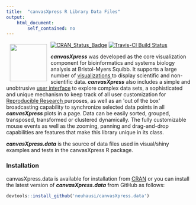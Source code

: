 ```yaml
---
title:  "canvasXpress R Library Data Files"
output: 
    html_document:
        self_contained: no
---
```


<a href="http://www.canvasxpress.org"><img src="vignettes/images/brand3.png" align="left" hspace="10" vspace="6" width="100"></a>

<!-- Badge Location -->
[![CRAN_Status_Badge](http://www.r-pkg.org/badges/version/canvasXpress.data?color=9bc2cf)](https://cran.r-project.org/package=canvasXpress.data)
[![Travis-CI Build Status](https://travis-ci.org/cb4ds/canvasXpress.data.svg?branch=master)](https://travis-ci.org/cb4ds/canvasXpress.data)

<!-- End Badges -->

***canvasXpress*** was developed as the core visualization component for bioinformatics and systems biology analysis
at Bristol-Myers Squibb. It supports a large number of [visualizations ](http://www.canvasxpress.org/html/gallery.html)to display scientific and non-scientific
data. ***canvasXpress*** also includes a simple and unobtrusive [user interface](http://www.canvasxpress.org/html/user-interface.html) to explore complex data sets, a sophisticated and unique mechanism to keep track of all user customization for [Reproducible Research ](http://www.canvasxpress.org/html/reproducible-research.html) purposes, as well as an 'out of the box'
broadcasting capability to synchronize selected data points in all ***canvasXpress*** plots in a page. Data can
be easily sorted, grouped, transposed, transformed or clustered dynamically. The fully customizable mouse events
as well as the zooming, panning and drag-and-drop capabilities are features that make this library unique in its
class.

***canvasXpress.data*** is the source of data files used in visual/shiny examples and tests in the canvasXpress R package. 

### Installation

canvasXpress.data is available for installation from 
[CRAN](https://CRAN.R-project.org/package=canvasXpress.data) or you can install the
latest version of ***canvasXpress.data*** from GitHub as follows:

```r
devtools::install_github('neuhausi/canvasXpress.data')
```
